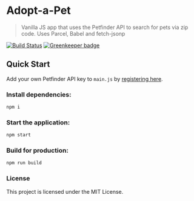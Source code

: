 # Adopt-a-Pet
> Vanilla JS app that uses the Petfinder API to search for pets via zip code. Uses Parcel, Babel and fetch-jsonp

[![Build Status](https://travis-ci.org/sethbergman/Adopt-a-Pet.svg?branch=master)](https://travis-ci.org/sethbergman/Adopt-a-Pet) [![Greenkeeper badge](https://badges.greenkeeper.io/sethbergman/Adopt-a-Pet.svg)](https://greenkeeper.io/)

## Quick Start

Add your own Petfinder API key to `main.js` by [registering here](https://www.petfinder.com/developers/api-key).

### Install dependencies:

``` sh
npm i
```

### Start the application:

```sh
npm start
```

### Build for production:

```sh
npm run build
```


### License

This project is licensed under the MIT License.
